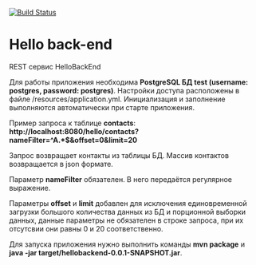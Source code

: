 [![Build Status](https://travis-ci.org/KostiantynBondarenko/hellobackend.svg?branch=master)](https://travis-ci.org/KostiantynBondarenko/hellobackend)

Hello back-end
=============== 
REST сервис HelloBackEnd

Для работы приложения необходима **PostgreSQL БД test (username: postgres, password: postgres)**.
Настройки доступа расположены в файле /resources/application.yml.
Инициализация и заполнение выполняются автоматически при старте приложения.

Пример запроса к таблице **contacts**:
__http://localhost:8080/hello/contacts?nameFilter=^A.*$&offset=0&limit=20__

Запрос  возвращает контакты из таблицы БД. Массив контактов возвращается в json формате.

Параметр **nameFilter** обязателен. В него передаётся регулярное выражение. 

Параметры **offset** и **limit** добавлен для исключения единовременной загрузки большого количества данных из БД и порционной выборки данных, данные параметры не обязателен в строке запроса, при их отсутсвии они равны 0 и 20 соответственно.

Для запуска приложения нужно выполнить команды **mvn package** и **java -jar target/hellobackend-0.0.1-SNAPSHOT.jar**.
